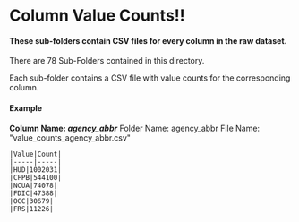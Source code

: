 # Column Value Counts!!

#### These sub-folders contain CSV files for every column in the raw dataset.

There are 78 Sub-Folders contained in this directory.

Each sub-folder contains a CSV file with value counts for the corresponding column. 

#### Example

__Column Name: *agency_abbr*__
Folder Name: agency_abbr
File Name: "value_counts_agency_abbr.csv"

    |Value|Count|
    |-----|-----|
    |HUD|1002031|
    |CFPB|544100|         
    |NCUA|74078|
    |FDIC|47388|
    |OCC|30679|
    |FRS|11226|
